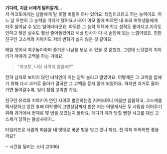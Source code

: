 **기다려, 지금 너에게 달려갈게...**  
저 마코토에게는 남들에게 말 못할 비밀이 하나 있어요. 타임리프라고 하는 능력이죠. 어느 날 우연히 그 능력을 가지게 됐어요.카즈야 이모 말에 따르면 내 또래 여학생들에게 자주 일어날 수 있는 일이라더군요. 아무튼 그 능력 덕택에 학교 성적도 좋아지고,지각도 안하고 잦은 실수도 훨씬 줄어들었어요.세상 만사가 다 내 손안에 있는 느낌이었죠. 친한 친구인 고스케와 치아키도 저의 변화가 싫지 않은 것 같아요.

매일 셋이서 야구놀이하며 즐거운 나날을 보낼 수 있을 것 같았죠. 그런데 느닷없이 치아키가 저에게 고백을 하는 거에요.

> "마코토, 나랑 사귀지 않을래?"

전혀 남자로 보이지 않던 녀석인데 저는 깜짝 놀라고 말았어요. 어떻게든 그 고백을 없애기 위해 다시 과거로 돌아가 결국은 그 고백을 듣지 않게 되었어요. 하지만 과거로 돌아가면 돌아갈수록, 일이 점점 꼬여만 가요.

친구인 유리와 치아키가 연인 사이로 발전하는걸 지켜보려니 마음만 씁쓸하고, 고스케를 짝사랑하고 있던 후배 여학생의 고민상담까지 받은 저는 어떻게서든 두 사람을 이어주기 위해 과거에서 현재로 몇 번을 오갔는지 몰라요. 게다가 제가 당할 뻔한 사고를 대신 고스케가 당하는 불상사까지…

타임리프로 사람의 마음을 내 멋대로 바꾼 벌을 받고 있나 봐요. 전 이제 어떡하면 좋을까요?

─ 시간을 달리는 소녀 (2006)